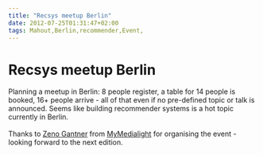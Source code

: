 ```yaml
---
title: "Recsys meetup Berlin"
date: 2012-07-25T01:31:47+02:00
tags: Mahout,Berlin,recommender,Event,
---
```


# Recsys meetup Berlin


Planning a meetup in Berlin: 8 people register, a table for 14 people is booked, 16+ people arrive - all of that even 
if no pre-defined topic or talk is announced. Seems like building recommender systems is a hot topic currently in 
Berlin.<br><br>Thanks to <a href="http://twitter.com/zenogantner">Zeno Gantner</a> from <a 
href="https://github.com/zenogantner/MyMediaLite">MyMedialight</a> for organising the event - looking forward to the 
next edition.
